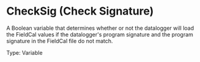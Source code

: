 # CheckSig (Check Signature)

A Boolean variable that determines whether or not the datalogger will load the FieldCal values if the datalogger's program signature and the program signature in the FieldCal file do not match.

Type: Variable
